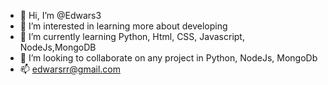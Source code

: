 - 👋 Hi, I’m @Edwars3
- 👀 I’m interested in learning more about developing
- 🌱 I’m currently learning Python, Html, CSS, Javascript, NodeJs,MongoDB
- 💞️ I’m looking to collaborate on any project in Python, NodeJs, MongoDb
- 📫 edwarsrr@gmail.com

<!---
Edwars3/Edwars3 is a ✨ special ✨ repository because its `README.md` (this file) appears on your GitHub profile.
You can click the Preview link to take a look at your changes.
--->
